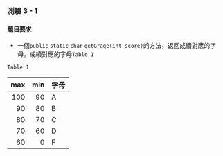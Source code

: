 ### 測驗 3 - 1

#### 題目要求
 - 一個`public` `static` `char` `getGrage(int score)`的方法，返回成績對應的字母。成績對應的字母`Table 1`

`Table 1`

|max|min|字母|
|--:|--:|---|
|100|90|A|
|90|80|B|
|80|70|C|
|70|60|D|
|60|0|F|
